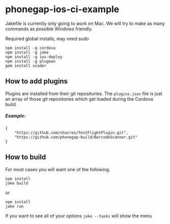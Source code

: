 phonegap-ios-ci-example
=======================

Jakefile is currently only going to work on Mac. We will try to make as many commands as possible Windows friendly.

Required global installs, may need sudo  

	npm install -g cordova  
	npm install -g jake  
	npm install -g ios-deploy  
	npm install -g plugman
	gem install xcoder  


How to add plugins
------------------
Plugins are installed from their git repositories. The `plugins.json` file is just an array of those git repositories which get loaded during the Cordova build.   
##### Example:
	
	{
		"https://github.com/shazron/TestFlightPlugin.git",
		"https://github.com/phonegap-build/BarcodeScanner.git"
	}
	
How to build
------------
For most cases you will want one of the following.

	npm install
	jake build
	
or

	npm install
	jake run
	
If you want to see all of your options `jake --tasks` will show the menu
